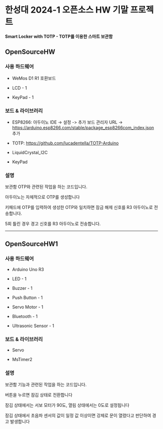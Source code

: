 # 한성대 2024-1 오픈소스 HW 기말 프로젝트

**Smart Locker with TOTP - TOTP를 이용한 스마트 보관함** 

## OpenSourceHW

### 사용 하드웨어

- WeMos D1 R1 호환보드

- LCD - 1

- KeyPad - 1

### 보드 & 라이브러리

- ESP8266: 아두이노 IDE -> 설정 -> 추가 보드 관리자 URL ->
https://arduino.esp8266.com/stable/package_esp8266com_index.json 추가

- TOTP: https://github.com/lucadentella/TOTP-Arduino

- LiquidCrystal_I2C

- KeyPad

### 설명

보관함 OTP와 관련된 작업을 하는 코드입니다.

아두이노는 자체적으로 OTP를 생성합니다 

키패드에 OTP를 입력하여 생성한 OTP와 일치하면 잠금 해제 신호를 R3 아두이노로 전송합니다.

5회 틀린 경우 경고 신호를 R3 아두이노로 전송합니다.

---

## OpenSourceHW1

### 사용 하드웨어

- Arduino Uno R3

- LED - 1

- Buzzer - 1

- Push Button - 1

- Servo Motor - 1

- Bluetooth - 1

- Ultrasonic Sensor - 1

### 보드 & 라이브러리

- Servo
 
- MsTimer2

### 설명

보관함 기능과 관련된 작업을 하는 코드입니다.

버튼을 누르면 잠김 상태로 전환합니다

잠김 상태에서는 서보 모터가 90도, 열림 상태에서는 0도로 설정됩니다 

잠김 상태에서 초음파 센서의 값이 일정 값 이상이면 강제로 문이 열렸다고 판단하여 경고 발생합니다

